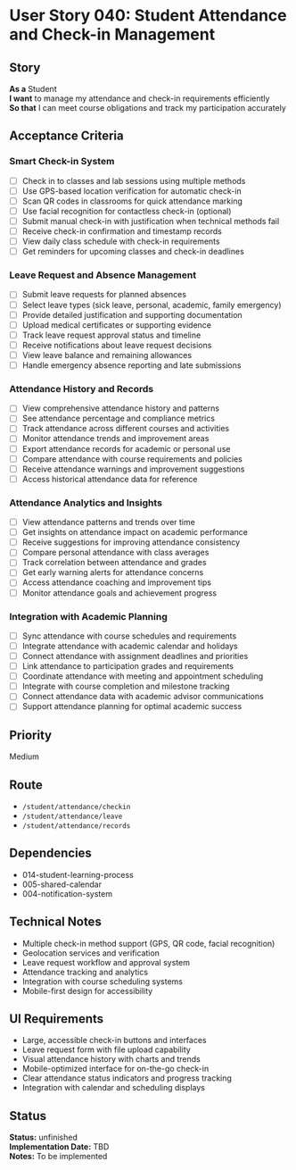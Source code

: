 # User Story 040: Student Attendance and Check-in Management

## Story
**As a** Student  
**I want** to manage my attendance and check-in requirements efficiently  
**So that** I can meet course obligations and track my participation accurately

## Acceptance Criteria

### Smart Check-in System
- [ ] Check in to classes and lab sessions using multiple methods
- [ ] Use GPS-based location verification for automatic check-in
- [ ] Scan QR codes in classrooms for quick attendance marking
- [ ] Use facial recognition for contactless check-in (optional)
- [ ] Submit manual check-in with justification when technical methods fail
- [ ] Receive check-in confirmation and timestamp records
- [ ] View daily class schedule with check-in requirements
- [ ] Get reminders for upcoming classes and check-in deadlines

### Leave Request and Absence Management
- [ ] Submit leave requests for planned absences
- [ ] Select leave types (sick leave, personal, academic, family emergency)
- [ ] Provide detailed justification and supporting documentation
- [ ] Upload medical certificates or supporting evidence
- [ ] Track leave request approval status and timeline
- [ ] Receive notifications about leave request decisions
- [ ] View leave balance and remaining allowances
- [ ] Handle emergency absence reporting and late submissions

### Attendance History and Records
- [ ] View comprehensive attendance history and patterns
- [ ] See attendance percentage and compliance metrics
- [ ] Track attendance across different courses and activities
- [ ] Monitor attendance trends and improvement areas
- [ ] Export attendance records for academic or personal use
- [ ] Compare attendance with course requirements and policies
- [ ] Receive attendance warnings and improvement suggestions
- [ ] Access historical attendance data for reference

### Attendance Analytics and Insights
- [ ] View attendance patterns and trends over time
- [ ] Get insights on attendance impact on academic performance
- [ ] Receive suggestions for improving attendance consistency
- [ ] Compare personal attendance with class averages
- [ ] Track correlation between attendance and grades
- [ ] Get early warning alerts for attendance concerns
- [ ] Access attendance coaching and improvement tips
- [ ] Monitor attendance goals and achievement progress

### Integration with Academic Planning
- [ ] Sync attendance with course schedules and requirements
- [ ] Integrate attendance with academic calendar and holidays
- [ ] Connect attendance with assignment deadlines and priorities
- [ ] Link attendance to participation grades and requirements
- [ ] Coordinate attendance with meeting and appointment scheduling
- [ ] Integrate with course completion and milestone tracking
- [ ] Connect attendance data with academic advisor communications
- [ ] Support attendance planning for optimal academic success

## Priority
Medium

## Route
- `/student/attendance/checkin`
- `/student/attendance/leave`
- `/student/attendance/records`

## Dependencies
- 014-student-learning-process
- 005-shared-calendar
- 004-notification-system

## Technical Notes
- Multiple check-in method support (GPS, QR code, facial recognition)
- Geolocation services and verification
- Leave request workflow and approval system
- Attendance tracking and analytics
- Integration with course scheduling systems
- Mobile-first design for accessibility

## UI Requirements
- Large, accessible check-in buttons and interfaces
- Leave request form with file upload capability
- Visual attendance history with charts and trends
- Mobile-optimized interface for on-the-go check-in
- Clear attendance status indicators and progress tracking
- Integration with calendar and scheduling displays
## Status
**Status:** unfinished  
**Implementation Date:** TBD  
**Notes:** To be implemented
